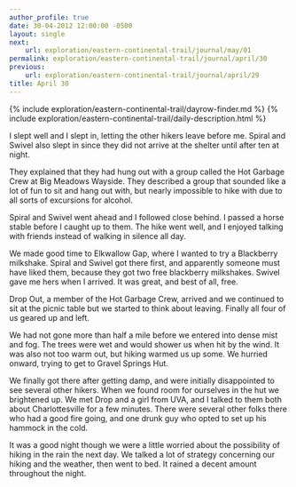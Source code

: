 ```yaml
---
author_profile: true
date: 30-04-2012 12:00:00 -0500
layout: single
next:
    url: exploration/eastern-continental-trail/journal/may/01
permalink: exploration/eastern-continental-trail/journal/april/30
previous:
    url: exploration/eastern-continental-trail/journal/april/29
title: April 30
---
```

{% include exploration/eastern-continental-trail/dayrow-finder.md %}
{% include exploration/eastern-continental-trail/daily-description.html %}

I slept well and I slept in, letting the other hikers leave before me. Spiral and Swivel also slept in since they did not arrive at the shelter until after ten at night.

They explained that they had hung out with a group called the Hot Garbage Crew at Big Meadows Wayside. They described a group that sounded like a lot of fun to sit and hang out with, but nearly impossible to hike with due to all sorts of excursions for alcohol.

Spiral and Swivel went ahead and I followed close behind. I passed a horse stable before I caught up to them. The hike went well, and I enjoyed talking with friends instead of walking in silence all day.

We made good time to Elkwallow Gap, where I wanted to try a Blackberry milkshake. Spiral and Swivel got there first, and apparently someone must have liked them, because they got two free blackberry milkshakes. Swivel gave me hers when I arrived. It was great, and best of all, free.

Drop Out, a member of the Hot Garbage Crew, arrived and we continued to sit at the picnic table but we started to think about leaving. Finally all four of us geared up and left.

We had not gone more than half a mile before we entered into dense mist and fog. The trees were wet and would shower us when hit by the wind. It was also not too warm out, but hiking warmed us up some. We hurried onward, trying to get to Gravel Springs Hut.

We finally got there after getting damp, and were initially disappointed to see several other hikers. When we found room for ourselves in the hut we brightened up. We met Drop and a girl from UVA, and I talked to them both about Charlottesville for a few minutes. There were several other folks there who had a good fire going, and one drunk guy who opted to set up his hammock in the cold.

It was a good night though we were a little worried about the possibility of hiking in the rain the next day. We talked a lot of strategy concerning our hiking and the weather, then went to bed. It rained a decent amount throughout the night.